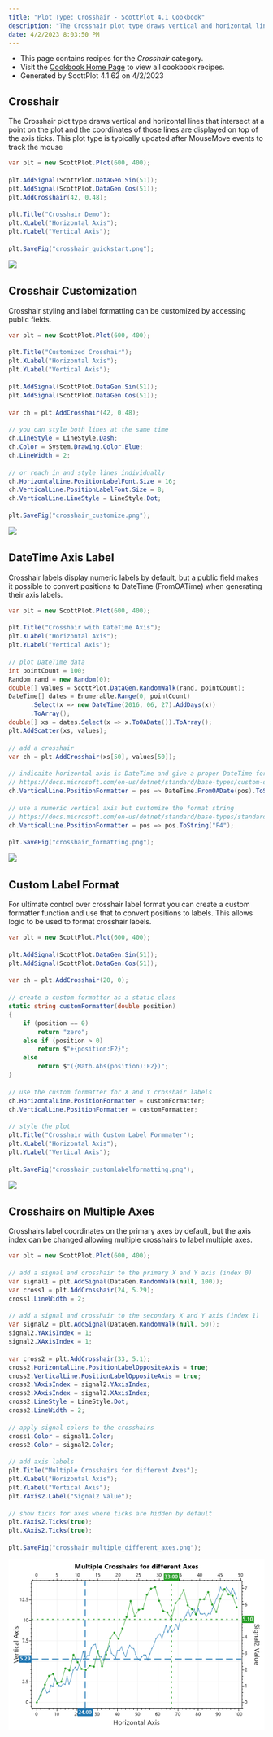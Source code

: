 ```yaml
---
title: "Plot Type: Crosshair - ScottPlot 4.1 Cookbook"
description: "The Crosshair plot type draws vertical and horizontal lines that intersect at a point on the plot and the coordinates of those lines are displayed on top of the axis ticks. This plot type is typically updated after MouseMove events to track the mouse."
date: 4/2/2023 8:03:50 PM
---
```


* This page contains recipes for the _Crosshair_ category.
* Visit the [Cookbook Home Page](../../) to view all cookbook recipes.
* Generated by ScottPlot 4.1.62 on 4/2/2023
## Crosshair

The Crosshair plot type draws vertical and horizontal lines that intersect at a point on the plot and the coordinates of those lines are displayed on top of the axis ticks. This plot type is typically updated after MouseMove events to track the mouse

```cs
var plt = new ScottPlot.Plot(600, 400);

plt.AddSignal(ScottPlot.DataGen.Sin(51));
plt.AddSignal(ScottPlot.DataGen.Cos(51));
plt.AddCrosshair(42, 0.48);

plt.Title("Crosshair Demo");
plt.XLabel("Horizontal Axis");
plt.YLabel("Vertical Axis");

plt.SaveFig("crosshair_quickstart.png");
```

<img src='../../images/crosshair_quickstart.png' class='d-block mx-auto my-5' />


## Crosshair Customization

Crosshair styling and label formatting can be customized by accessing public fields.

```cs
var plt = new ScottPlot.Plot(600, 400);

plt.Title("Customized Crosshair");
plt.XLabel("Horizontal Axis");
plt.YLabel("Vertical Axis");

plt.AddSignal(ScottPlot.DataGen.Sin(51));
plt.AddSignal(ScottPlot.DataGen.Cos(51));

var ch = plt.AddCrosshair(42, 0.48);

// you can style both lines at the same time
ch.LineStyle = LineStyle.Dash;
ch.Color = System.Drawing.Color.Blue;
ch.LineWidth = 2;

// or reach in and style lines individually
ch.HorizontalLine.PositionLabelFont.Size = 16;
ch.VerticalLine.PositionLabelFont.Size = 8;
ch.VerticalLine.LineStyle = LineStyle.Dot;

plt.SaveFig("crosshair_customize.png");
```

<img src='../../images/crosshair_customize.png' class='d-block mx-auto my-5' />


## DateTime Axis Label

Crosshair labels display numeric labels by default, but a public field makes it possible to convert positions to DateTime (FromOATime) when generating their axis labels.

```cs
var plt = new ScottPlot.Plot(600, 400);

plt.Title("Crosshair with DateTime Axis");
plt.XLabel("Horizontal Axis");
plt.YLabel("Vertical Axis");

// plot DateTime data
int pointCount = 100;
Random rand = new Random(0);
double[] values = ScottPlot.DataGen.RandomWalk(rand, pointCount);
DateTime[] dates = Enumerable.Range(0, pointCount)
      .Select(x => new DateTime(2016, 06, 27).AddDays(x))
      .ToArray();
double[] xs = dates.Select(x => x.ToOADate()).ToArray();
plt.AddScatter(xs, values);

// add a crosshair
var ch = plt.AddCrosshair(xs[50], values[50]);

// indicaite horizontal axis is DateTime and give a proper DateTime format string
// https://docs.microsoft.com/en-us/dotnet/standard/base-types/custom-date-and-time-format-strings
ch.VerticalLine.PositionFormatter = pos => DateTime.FromOADate(pos).ToString("d");

// use a numeric vertical axis but customize the format string
// https://docs.microsoft.com/en-us/dotnet/standard/base-types/standard-numeric-format-strings
ch.VerticalLine.PositionFormatter = pos => pos.ToString("F4");

plt.SaveFig("crosshair_formatting.png");
```

<img src='../../images/crosshair_formatting.png' class='d-block mx-auto my-5' />


## Custom Label Format

For ultimate control over crosshair label format you can create a custom formatter function and use that to convert positions to labels. This allows logic to be used to format crosshair labels.

```cs
var plt = new ScottPlot.Plot(600, 400);

plt.AddSignal(ScottPlot.DataGen.Sin(51));
plt.AddSignal(ScottPlot.DataGen.Cos(51));

var ch = plt.AddCrosshair(20, 0);

// create a custom formatter as a static class
static string customFormatter(double position)
{
    if (position == 0)
        return "zero";
    else if (position > 0)
        return $"+{position:F2}";
    else
        return $"({Math.Abs(position):F2})";
}

// use the custom formatter for X and Y crosshair labels
ch.HorizontalLine.PositionFormatter = customFormatter;
ch.VerticalLine.PositionFormatter = customFormatter;

// style the plot
plt.Title("Crosshair with Custom Label Formmater");
plt.XLabel("Horizontal Axis");
plt.YLabel("Vertical Axis");

plt.SaveFig("crosshair_customlabelformatting.png");
```

<img src='../../images/crosshair_customlabelformatting.png' class='d-block mx-auto my-5' />


## Crosshairs on Multiple Axes

Crosshairs label coordinates on the primary axes by default, but the axis index can be changed allowing multiple crosshairs to label multiple axes.

```cs
var plt = new ScottPlot.Plot(600, 400);

// add a signal and crosshair to the primary X and Y axis (index 0)
var signal1 = plt.AddSignal(DataGen.RandomWalk(null, 100));
var cross1 = plt.AddCrosshair(24, 5.29);
cross1.LineWidth = 2;

// add a signal and crosshair to the secondary X and Y axis (index 1)
var signal2 = plt.AddSignal(DataGen.RandomWalk(null, 50));
signal2.YAxisIndex = 1;
signal2.XAxisIndex = 1;

var cross2 = plt.AddCrosshair(33, 5.1);
cross2.HorizontalLine.PositionLabelOppositeAxis = true;
cross2.VerticalLine.PositionLabelOppositeAxis = true;
cross2.YAxisIndex = signal2.YAxisIndex;
cross2.XAxisIndex = signal2.XAxisIndex;
cross2.LineStyle = LineStyle.Dot;
cross2.LineWidth = 2;

// apply signal colors to the crosshairs
cross1.Color = signal1.Color;
cross2.Color = signal2.Color;

// add axis labels
plt.Title("Multiple Crosshairs for different Axes");
plt.XLabel("Horizontal Axis");
plt.YLabel("Vertical Axis");
plt.YAxis2.Label("Signal2 Value");

// show ticks for axes where ticks are hidden by default
plt.YAxis2.Ticks(true);
plt.XAxis2.Ticks(true);

plt.SaveFig("crosshair_multiple_different_axes.png");
```

<img src='../../images/crosshair_multiple_different_axes.png' class='d-block mx-auto my-5' />



